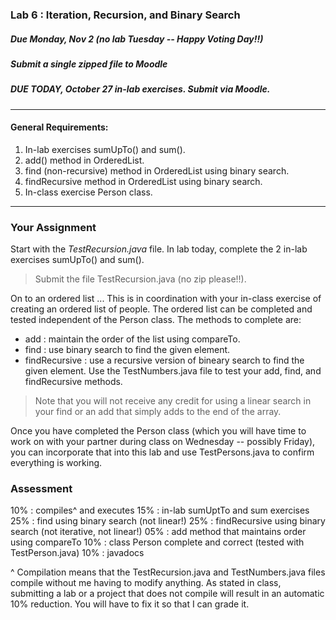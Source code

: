 ### Lab 6 : Iteration, Recursion, and Binary Search
##### Due Monday, Nov 2 (no lab Tuesday -- Happy Voting Day!!)
##### Submit a single zipped file to Moodle

##### DUE TODAY, October 27 in-lab exercises. Submit via Moodle.

<hr>

#### General Requirements:

1. In-lab exercises sumUpTo() and sum().
2. add() method in OrderedList.
3. find (non-recursive) method in OrderedList using binary search.
4. findRecursive method in OrderedList using binary search.
5. In-class exercise Person class.

<hr>

### Your Assignment

Start with the _TestRecursion.java_ file. In lab today, complete the 2 in-lab exercises sumUpTo() and sum().

> Submit the file TestRecursion.java (no zip please!!).

On to an ordered list ... This is in coordination with your in-class exercise of creating an ordered list of people. The ordered list can be completed and tested independent of the Person class. The methods to complete are:
- add : maintain the order of the list using compareTo.
- find : use binary search to find the given element.
- findRecursive : use a recursive version of bineary search to find the given element.
Use the TestNumbers.java file to test your add, find, and findRecursive methods.

> Note that you will not receive any credit for using a linear search in your find or an add that simply adds to the end of the array.

Once you have completed the Person class (which you will have time to work on with your partner during class on Wednesday -- possibly Friday), you can incorporate that into this lab and use TestPersons.java to confirm everything is working.

### Assessment

10% : compiles^ and executes
15% : in-lab sumUptTo and sum exercises
25% : find using binary search (not linear!)
25% : findRecursive using binary search (not iterative, not linear!)
05% : add method that maintains order using compareTo
10% : class Person complete and correct (tested with TestPerson.java)
10% : javadocs

^ Compilation means that the TestRecursion.java and TestNumbers.java files compile without me having to modify anything. As stated in class, submitting a lab or a project that does not compile will result in an automatic 10% reduction. You will have to fix it so that I can grade it.

